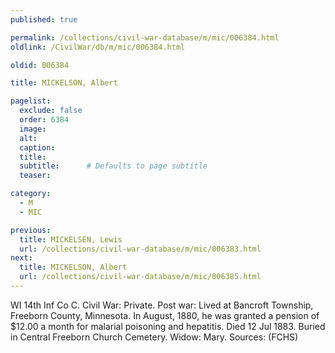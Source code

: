 ```yaml
---
published: true

permalink: /collections/civil-war-database/m/mic/006384.html
oldlink: /CivilWar/db/m/mic/006384.html

oldid: 006384

title: MICKELSON, Albert

pagelist:
  exclude: false
  order: 6384
  image: 
  alt:
  caption:
  title:
  subtitle:      # Defaults to page subtitle
  teaser:

category: 
  - M 
  - MIC

previous:
  title: MICKELSEN, Lewis
  url: /collections/civil-war-database/m/mic/006383.html  
next:
  title: MICKELSON, Albert
  url: /collections/civil-war-database/m/mic/006385.html   
---
```

WI 14th Inf Co C. Civil War: Private. Post war: Lived at Bancroft Township, Freeborn County, Minnesota. In August, 1880, he was granted a pension of $12.00 a month for malarial poisoning and hepatitis. Died 12 Jul 1883. Buried in Central Freeborn Church Cemetery. Widow: Mary. Sources: (FCHS)